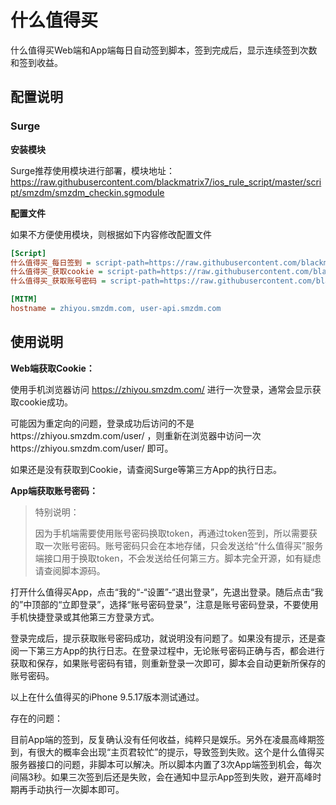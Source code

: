 # 什么值得买

什么值得买Web端和App端每日自动签到脚本，签到完成后，显示连续签到次数和签到收益。

## 配置说明

### Surge

**安装模块**

Surge推荐使用模块进行部署，模块地址：https://raw.githubusercontent.com/blackmatrix7/ios_rule_script/master/script/smzdm/smzdm_checkin.sgmodule

**配置文件**

如果不方便使用模块，则根据如下内容修改配置文件

```ini
[Script]
什么值得买_每日签到 = script-path=https://raw.githubusercontent.com/blackmatrix7/ios_rule_script/master/script/smzdm/smzdm_checkin.js,script-update-interval=0,type=cron,cronexp=10 0 * * *
什么值得买_获取cookie = script-path=https://raw.githubusercontent.com/blackmatrix7/ios_rule_script/master/script/smzdm/smzdm_checkin.js,script-update-interval=0,type=http-request,requires-body=true,pattern=^https?:\/\/zhiyou\.smzdm\.com\/user$
什么值得买_获取账号密码 = script-path=https://raw.githubusercontent.com/blackmatrix7/ios_rule_script/master/script/smzdm/smzdm_checkin.js,script-update-interval=0,type=http-request,requires-body=true,pattern=^https?:\/\/user-api\.smzdm\.com\/user_login\/normal$

[MITM]
hostname = zhiyou.smzdm.com, user-api.smzdm.com
```

## 使用说明

**Web端获取Cookie：**

使用手机浏览器访问 https://zhiyou.smzdm.com/ 进行一次登录，通常会显示获取cookie成功。

可能因为重定向的问题，登录成功后访问的不是https://zhiyou.smzdm.com/user/ ，则重新在浏览器中访问一次https://zhiyou.smzdm.com/user/ 即可。

如果还是没有获取到Cookie，请查阅Surge等第三方App的执行日志。

**App端获取账号密码：**

> 特别说明：
>
> 因为手机端需要使用账号密码换取token，再通过token签到，所以需要获取一次账号密码。账号密码只会在本地存储，只会发送给“什么值得买”服务端接口用于换取token，不会发送给任何第三方。脚本完全开源，如有疑虑请查阅脚本源码。

打开什么值得买App，点击“我的“-“设置”-“退出登录”，先退出登录。随后点击“我的”中顶部的“立即登录”，选择“账号密码登录”，注意是账号密码登录，不要使用手机快捷登录或其他第三方登录方式。

登录完成后，提示获取账号密码成功，就说明没有问题了。如果没有提示，还是查阅一下第三方App的执行日志。在登录过程中，无论账号密码正确与否，都会进行获取和保存，如果账号密码有错，则重新登录一次即可，脚本会自动更新所保存的账号密码。

以上在什么值得买的iPhone 9.5.17版本测试通过。

存在的问题：

目前App端的签到，反复确认没有任何收益，纯粹只是娱乐。另外在凌晨高峰期签到，有很大的概率会出现“主页君较忙”的提示，导致签到失败。这个是什么值得买服务器接口的问题，非脚本可以解决。所以脚本内置了3次App端签到机会，每次间隔3秒。如果三次签到后还是失败，会在通知中显示App签到失败，避开高峰时期再手动执行一次脚本即可。





